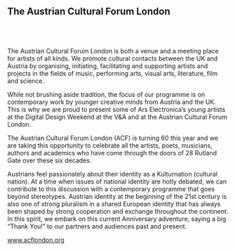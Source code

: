 ## The Austrian Cultural Forum London
<br />
<br />
<br />
The Austrian Cultural Forum London is both a venue and a meeting place for artists of all kinds. We promote cultural contacts between the UK and Austria by organising, initiating, facilitating and supporting artists and projects in the fields of music, performing arts, visual arts, literature, film and science. 

While not brushing aside tradition, the focus of our programme is on contemporary work by younger creative minds from Austria and the UK. This is why we are proud to present some of Ars Electronica’s young artists at the Digital Design Weekend at the V&A and at the Austrian Cultural Forum London. 

The Austrian Cultural Forum London (ACF) is turning 60 this year and we are taking this opportunity to celebrate all the artists, poets, musicians, authors and academics who have come through the doors of 28 Rutland Gate over these six decades. 

Austrians feel passionately about their identity as a Kulturnation (cultural nation). At a time when issues of national identity are hotly debated, we can contribute to this discussion with a contemporary programme that goes beyond stereotypes. Austrian identity at the beginning of the 21st century is also one of strong pluralism in a shared European identity that has always been shaped by strong cooperation and exchange throughout the continent. In this spirit, we embark on this current Anniversary adventure, saying a big “Thank You!” to our partners and audiences past and present. 

www.acflondon.org
